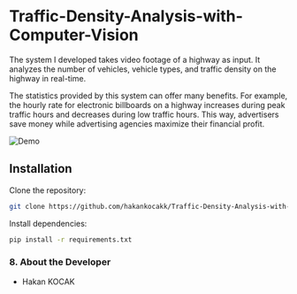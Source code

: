 # Traffic-Density-Analysis-with-Computer-Vision
The system I developed takes video footage of a highway as input. It analyzes the number of vehicles, vehicle types, and traffic density on the highway in real-time.

The statistics provided by this system can offer many benefits. For example, the hourly rate for electronic billboards on a highway increases during peak traffic hours and decreases during low traffic hours. This way, advertisers save money while advertising agencies maximize their financial profit.

![Demo](videos/traffic.gif)

## Installation

Clone the repository:

```bash
git clone https://github.com/hakankocakk/Traffic-Density-Analysis-with-Computer-Vision.git
```
Install dependencies:

```bash
pip install -r requirements.txt
```

### 8. **About the Developer**
- Hakan KOCAK

